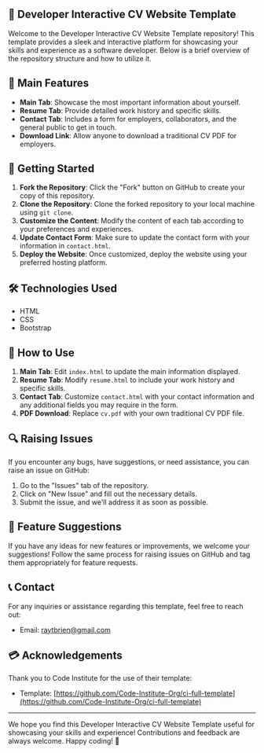 ## 📄 Developer Interactive CV Website Template

Welcome to the Developer Interactive CV Website Template repository! This template provides a sleek and interactive platform for showcasing your skills and experience as a software developer. Below is a brief overview of the repository structure and how to utilize it.

## 📌 Main Features
- **Main Tab**: Showcase the most important information about yourself.
- **Resume Tab**: Provide detailed work history and specific skills.
- **Contact Tab**: Includes a form for employers, collaborators, and the general public to get in touch.
- **Download Link**: Allow anyone to download a traditional CV PDF for employers.

## 🚀 Getting Started
1. **Fork the Repository**: Click the "Fork" button on GitHub to create your copy of this repository.
2. **Clone the Repository**: Clone the forked repository to your local machine using `git clone`.
3. **Customize the Content**: Modify the content of each tab according to your preferences and experiences.
4. **Update Contact Form**: Make sure to update the contact form with your information in `contact.html`.
5. **Deploy the Website**: Once customized, deploy the website using your preferred hosting platform.

## 🛠️ Technologies Used
- HTML
- CSS
- Bootstrap

## 📝 How to Use
1. **Main Tab**: Edit `index.html` to update the main information displayed.
2. **Resume Tab**: Modify `resume.html` to include your work history and specific skills.
3. **Contact Tab**: Customize `contact.html` with your contact information and any additional fields you may require in the form.
4. **PDF Download**: Replace `cv.pdf` with your own traditional CV PDF file.

## 🔍 Raising Issues
If you encounter any bugs, have suggestions, or need assistance, you can raise an issue on GitHub:
1. Go to the "Issues" tab of the repository.
2. Click on "New Issue" and fill out the necessary details.
3. Submit the issue, and we'll address it as soon as possible.

## 🚀 Feature Suggestions
If you have any ideas for new features or improvements, we welcome your suggestions! Follow the same process for raising issues on GitHub and tag them appropriately for feature requests.

## 📞 Contact
For any inquiries or assistance regarding this template, feel free to reach out:
- Email: [raytbrien@gmail.com](mailto:raytbrien@gmail.com)

## 💳 Acknowledgements

Thank you to Code Institute for the use of their template:
- Template: [https://github.com/Code-Institute-Org/ci-full-template](https://github.com/Code-Institute-Org/ci-full-template)

----

We hope you find this Developer Interactive CV Website Template useful for showcasing your skills and experience! Contributions and feedback are always welcome. Happy coding! 🎉
